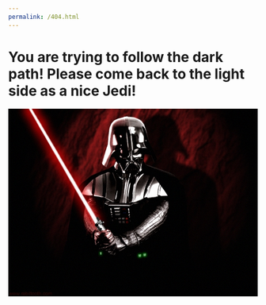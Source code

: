 ```yaml
---
permalink: /404.html
---
```

# You are trying to follow the dark path! Please come back to the light side as a nice Jedi!

![Darth Vader](4400106.jpeg)

